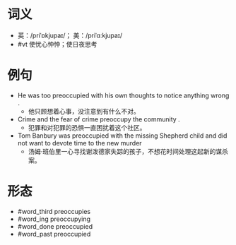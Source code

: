 # 词义
- 英：/priˈɒkjupaɪ/； 美：/priˈɑːkjupaɪ/
- #vt 使忧心忡忡；使日夜思考
# 例句
- He was too preoccupied with his own thoughts to notice anything wrong .
	- 他只顾想着心事，没注意到有什么不对。
- Crime and the fear of crime preoccupy the community .
	- 犯罪和对犯罪的恐惧一直困扰着这个社区。
- Tom Banbury was preoccupied with the missing Shepherd child and did not want to devote time to the new murder
	- 汤姆·班伯里一心寻找谢泼德家失踪的孩子，不想花时间处理这起新的谋杀案。
# 形态
- #word_third preoccupies
- #word_ing preoccupying
- #word_done preoccupied
- #word_past preoccupied
